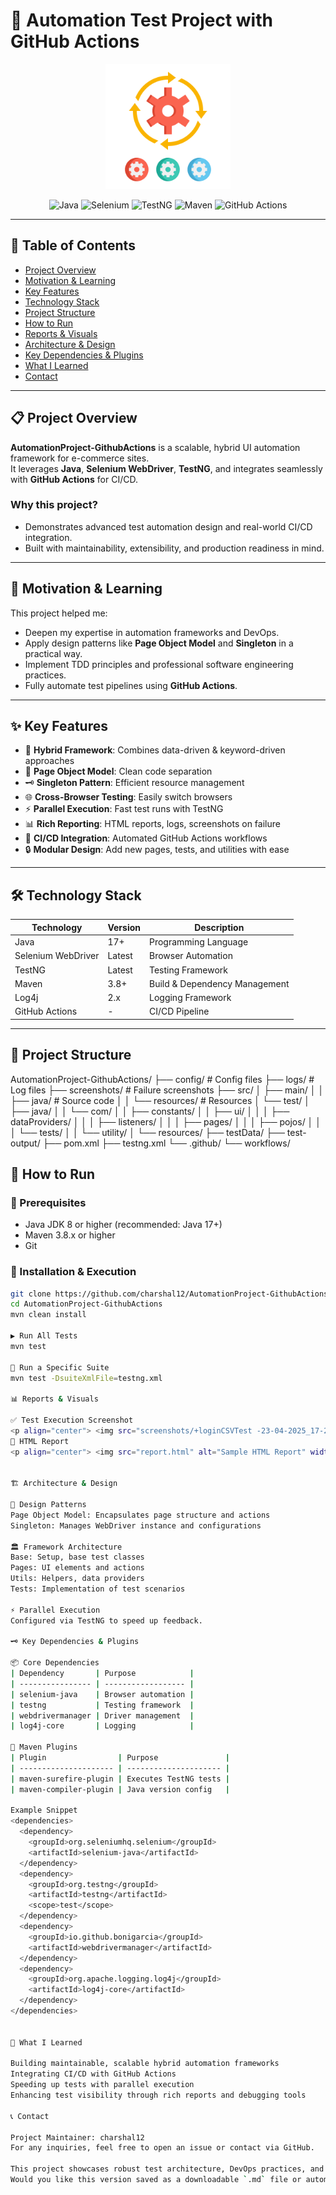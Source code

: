 # 🚀 Automation Test Project with GitHub Actions

<p align="center">
 <a href="https://github.com/charshal12/AutomationProject-GithubActions/blob/master/projectlogo/infrastructure.png" target="_blank">
  <img src="https://raw.githubusercontent.com/charshal12/AutomationProject-GithubActions/master/projectlogo/infrastructure.png" alt="Automation Project Logo" width="200" />
</a>

</p>

<p align="center">
  <img src="https://img.shields.io/badge/Java-17%2B-blue?logo=java" alt="Java" />
  <img src="https://img.shields.io/badge/Selenium-WebDriver-green?logo=selenium" alt="Selenium" />
  <img src="https://img.shields.io/badge/TestNG-Framework-yellow?logo=testng" alt="TestNG" />
  <img src="https://img.shields.io/badge/Maven-Build%20Tool-orange?logo=apache-maven" alt="Maven" />
  <img src="https://img.shields.io/github/downloads/charshal12/AutomationProject-GithubActions/total" alt="GitHub Actions" />
</p>

---

## 📖 Table of Contents

- [Project Overview](#-project-overview)
- [Motivation & Learning](#-motivation--learning)
- [Key Features](#-key-features)
- [Technology Stack](#-technology-stack)
- [Project Structure](#-project-structure)
- [How to Run](#-how-to-run)
- [Reports & Visuals](#-reports--visuals)
- [Architecture & Design](#-architecture--design)
- [Key Dependencies & Plugins](#-key-dependencies--plugins)
- [What I Learned](#-what-i-learned)
- [Contact](#-contact)

---

## 📋 Project Overview

**AutomationProject-GithubActions** is a scalable, hybrid UI automation framework for e-commerce sites.  
It leverages **Java**, **Selenium WebDriver**, **TestNG**, and integrates seamlessly with **GitHub Actions** for CI/CD.

### Why this project?

- Demonstrates advanced test automation design and real-world CI/CD integration.
- Built with maintainability, extensibility, and production readiness in mind.

---

## 🎯 Motivation & Learning

This project helped me:

- Deepen my expertise in automation frameworks and DevOps.
- Apply design patterns like **Page Object Model** and **Singleton** in a practical way.
- Implement TDD principles and professional software engineering practices.
- Fully automate test pipelines using **GitHub Actions**.

---

## ✨ Key Features

- 🚦 **Hybrid Framework**: Combines data-driven & keyword-driven approaches
- 🧩 **Page Object Model**: Clean code separation
- 🗝️ **Singleton Pattern**: Efficient resource management
- 🌐 **Cross-Browser Testing**: Easily switch browsers
- ⚡ **Parallel Execution**: Fast test runs with TestNG
- 📊 **Rich Reporting**: HTML reports, logs, screenshots on failure
- 🤖 **CI/CD Integration**: Automated GitHub Actions workflows
- 🔒 **Modular Design**: Add new pages, tests, and utilities with ease

---

## 🛠️ Technology Stack

| Technology         | Version        | Description                         |
|--------------------|----------------|-------------------------------------|
| Java               | 17+            | Programming Language                |
| Selenium WebDriver | Latest         | Browser Automation                  |
| TestNG             | Latest         | Testing Framework                   |
| Maven              | 3.8+           | Build & Dependency Management       |
| Log4j              | 2.x            | Logging Framework                   |
| GitHub Actions     | -              | CI/CD Pipeline                      |

---

## 📁 Project Structure

AutomationProject-GithubActions/
├── config/                     # Config files
├── logs/                       # Log files
├── screenshots/                # Failure screenshots
├── src/
│   ├── main/
│   │   ├── java/               # Source code
│   │   └── resources/          # Resources
│   └── test/
│       ├── java/
│       │   └── com/
│       │       ├── constants/
│       │       ├── ui/
│       │       │   ├── dataProviders/
│       │       │   ├── listeners/
│       │       │   ├── pages/
│       │       │   ├── pojos/
│       │       │   └── tests/
│       │       └── utility/
│       └── resources/
├── testData/
├── test-output/
├── pom.xml
├── testng.xml
└── .github/
    └── workflows/



## 🏃 How to Run

### 🔧 Prerequisites

- Java JDK 8 or higher (recommended: Java 17+)
- Maven 3.8.x or higher
- Git

### 🚀 Installation & Execution

```bash
git clone https://github.com/charshal12/AutomationProject-GithubActions.git
cd AutomationProject-GithubActions
mvn clean install

▶️ Run All Tests
mvn test

🧪 Run a Specific Suite
mvn test -DsuiteXmlFile=testng.xml

📊 Reports & Visuals

✅ Test Execution Screenshot
<p align="center"> <img src="screenshots/+loginCSVTest -23-04-2025_17-25-38.png" alt="Sample Test Execution" width="700" /> </p>
📄 HTML Report
<p align="center"> <img src="report.html" alt="Sample HTML Report" width="700" /> </p>


🏗️ Architecture & Design

🧱 Design Patterns
Page Object Model: Encapsulates page structure and actions
Singleton: Manages WebDriver instance and configurations

🏛️ Framework Architecture
Base: Setup, base test classes
Pages: UI elements and actions
Utils: Helpers, data providers
Tests: Implementation of test scenarios

⚡ Parallel Execution
Configured via TestNG to speed up feedback.

🗝️ Key Dependencies & Plugins

📦 Core Dependencies
| Dependency       | Purpose            |
| ---------------- | ------------------ |
| selenium-java    | Browser automation |
| testng           | Testing framework  |
| webdrivermanager | Driver management  |
| log4j-core       | Logging            |

🔧 Maven Plugins
| Plugin                | Purpose               |
| --------------------- | --------------------- |
| maven-surefire-plugin | Executes TestNG tests |
| maven-compiler-plugin | Java version config   |

Example Snippet
<dependencies>
  <dependency>
    <groupId>org.seleniumhq.selenium</groupId>
    <artifactId>selenium-java</artifactId>
  </dependency>
  <dependency>
    <groupId>org.testng</groupId>
    <artifactId>testng</artifactId>
    <scope>test</scope>
  </dependency>
  <dependency>
    <groupId>io.github.bonigarcia</groupId>
    <artifactId>webdrivermanager</artifactId>
  </dependency>
  <dependency>
    <groupId>org.apache.logging.log4j</groupId>
    <artifactId>log4j-core</artifactId>
  </dependency>
</dependencies>


🌱 What I Learned

Building maintainable, scalable hybrid automation frameworks
Integrating CI/CD with GitHub Actions
Speeding up tests with parallel execution
Enhancing test visibility through rich reports and debugging tools

📞 Contact

Project Maintainer: charshal12
For any inquiries, feel free to open an issue or contact via GitHub.

This project showcases robust test architecture, DevOps practices, and professional automation design.
Would you like this version saved as a downloadable `.md` file or automatically committed to your GitHub repo?

